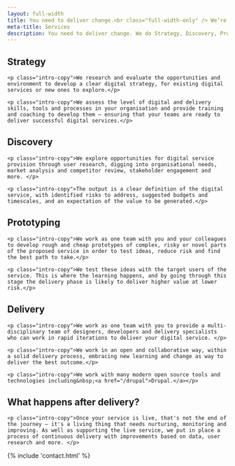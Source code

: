 ```yaml
---
layout: full-width
title: You need to deliver change.<br class="full-width-only" /> We’re ready to help you.
meta-title: Services
description: You need to deliver change. We do Strategy, Discovery, Prototyping, and Delivery.
---
```


<div class="cheese-wedge cheese-wedge--keppel  cheese-wedge--right">
  <div class="cheese-wedge__inner">
  <div class="cheese-wedge__icon"><i class="icon icon--sign-post"></i></div>
  <div class="cheese-wedge__copy">
    <h2 class="site-heading">Strategy</h2>

    <p class="intro-copy">We research and evaluate the opportunities and environment to develop a clear digital strategy, for existing digital services or new ones to explore.</p>

    <p class="intro-copy">We assess the level of digital and delivery skills, tools and processes in your organisation and provide training and coaching to develop them — ensuring that your teams are ready to deliver successful digital services.</p>

  </div>
  </div>
</div>

<div class="cheese-wedge cheese-wedge--rajah">
  <div class="cheese-wedge__inner">
  <div class="cheese-wedge__icon"><i class="icon icon--magnifying-glass"></i></div>
  <div class="cheese-wedge__copy">
    <h2 class="site-heading">Discovery</h2>

    <p class="intro-copy">We explore opportunities for digital service provision through user research, digging into organisational needs, market analysis and competitor review, stakeholder engagement and more. </p>

    <p class="intro-copy">The output is a clear definition of the digital service, with identified risks to address, suggested budgets and timescales, and an expectation of the value to be generated.</p>

  </div>
  </div>
</div>

<div class="cheese-wedge cheese-wedge--right cheese-wedge--aquamarine">
  <div class="cheese-wedge__inner">
  <div class="cheese-wedge__icon"><i class="icon icon--swiss-army-knife"></i></div>
  <div class="cheese-wedge__copy">
    <h2 class="site-heading">Prototyping</h2>

    <p class="intro-copy">We work as one team with you and your colleagues to develop rough and cheap prototypes of complex, risky or novel parts of the proposed service in order to test ideas, reduce risk and find the best path to take.</p>

    <p class="intro-copy">We test these ideas with the target users of the service. This is where the learning happens, and by going through this stage the delivery phase is likely to deliver higher value at lower risk.</p>

  </div>
  </div>
</div>

<div class="cheese-wedge cheese-wedge--isabelline">
  <div class="cheese-wedge__inner">
  <div class="cheese-wedge__icon"><i class="icon icon--devices"></i></div>
  <div class="cheese-wedge__copy">
    <h2 class="site-heading">Delivery</h2>

    <p class="intro-copy">We work as one team with you to provide a multi-disciplinary team of designers, developers and delivery specialists who can work in rapid iterations to deliver your digital service. </p>

    <p class="intro-copy">We work in an open and collaborative way, within a solid delivery process, embracing new learning and change as way to deliver the best outcome.</p>

    <p class="intro-copy">We work with many modern open source tools and technologies including&nbsp;<a href="/drupal">Drupal.</a></p>

  </div>
  </div>
</div>

<div class="cheese-wedge cheese-wedge--black cheese-wedge--right">
  <div class="cheese-wedge__inner">
  <div class="cheese-wedge__icon"><i class="icon icon--lightbulb"></i></div>
  <div class="cheese-wedge__copy">
    <h2 class="site-heading">What happens after delivery?</h2>

    <p class="intro-copy">Once your service is live, that's not the end of the journey — it's a living thing that needs nurturing, monitoring and improving. As well as supporting the live service, we put in place a process of continuous delivery with improvements based on data, user research and more. </p>

  </div>
  </div>
</div>

{% include 'contact.html' %}
